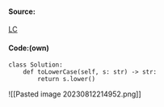 #### Source:
[LC](https://leetcode.com/problems/to-lower-case/submissions/)

#### Code:(own)

```
class Solution:
    def toLowerCase(self, s: str) -> str:
        return s.lower()
```

![[Pasted image 20230812214952.png]]
